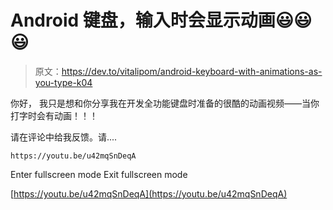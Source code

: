 # Android 键盘，输入时会显示动画😃😃😃

> 原文：<https://dev.to/vitalipom/android-keyboard-with-animations-as-you-type-k04>

你好，
我只是想和你分享我在开发全功能键盘时准备的很酷的动画视频——当你打字时会有动画！！！

请在评论中给我反馈。请....

```
https://youtu.be/u42mqSnDeqA 
```

Enter fullscreen mode Exit fullscreen mode

[https://youtu.be/u42mqSnDeqA](https://youtu.be/u42mqSnDeqA)